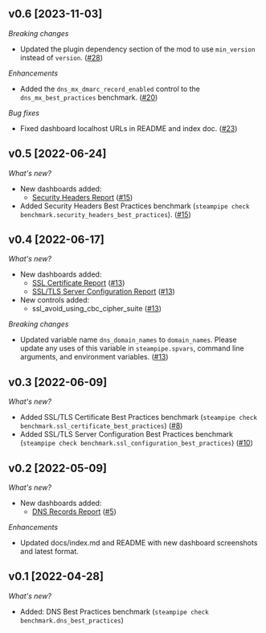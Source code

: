 ## v0.6 [2023-11-03]

_Breaking changes_

- Updated the plugin dependency section of the mod to use `min_version` instead of `version`. ([#28](https://github.com/turbot/steampipe-mod-net-insights/pull/28))

_Enhancements_

- Added the `dns_mx_dmarc_record_enabled` control to the `dns_mx_best_practices` benchmark. ([#20](https://github.com/turbot/steampipe-mod-net-insights/pull/20))

_Bug fixes_

- Fixed dashboard localhost URLs in README and index doc. ([#23](https://github.com/turbot/steampipe-mod-net-insights/pull/23))

## v0.5 [2022-06-24]

_What's new?_

- New dashboards added:
  - [Security Headers Report](https://hub.steampipe.io/mods/turbot/net_insights/dashboards/dashboard.security_headers_report) ([#15](https://github.com/turbot/steampipe-mod-net-insights/pull/15))
- Added Security Headers Best Practices benchmark (`steampipe check benchmark.security_headers_best_practices`). ([#15](https://github.com/turbot/steampipe-mod-net-insights/pull/15))

## v0.4 [2022-06-17]

_What's new?_

- New dashboards added:
  - [SSL Certificate Report](https://hub.steampipe.io/mods/turbot/net_insights/dashboards/dashboard.ssl_certificate_report) ([#13](https://github.com/turbot/steampipe-mod-net-insights/pull/13))
  - [SSL/TLS Server Configuration Report](https://hub.steampipe.io/mods/turbot/net_insights/dashboards/dashboard.ssl_configuration_report) ([#13](https://github.com/turbot/steampipe-mod-net-insights/pull/13))
- New controls added:
  - ssl_avoid_using_cbc_cipher_suite ([#13](https://github.com/turbot/steampipe-mod-net-insights/pull/13))

_Breaking changes_

- Updated variable name `dns_domain_names` to `domain_names`. Please update any uses of this variable in `steampipe.spvars`, command line arguments, and environment variables. ([#13](https://github.com/turbot/steampipe-mod-net-insights/pull/13))

## v0.3 [2022-06-09]

_What's new?_

- Added SSL/TLS Certificate Best Practices benchmark (`steampipe check benchmark.ssl_certificate_best_practices`) ([#8](https://github.com/turbot/steampipe-mod-net-insights/pull/8))
- Added SSL/TLS Server Configuration Best Practices benchmark (`steampipe check benchmark.ssl_configuration_best_practices`) ([#10](https://github.com/turbot/steampipe-mod-net-insights/pull/10))

## v0.2 [2022-05-09]

_What's new?_

- New dashboards added:
  - [DNS Records Report](https://hub.steampipe.io/mods/turbot/net_insights/dashboards/dashboard.dns_records_report) ([#5](https://github.com/turbot/steampipe-mod-net-insights/pull/5))

_Enhancements_

- Updated docs/index.md and README with new dashboard screenshots and latest format.

## v0.1 [2022-04-28]

_What's new?_

- Added: DNS Best Practices benchmark (`steampipe check benchmark.dns_best_practices`)
